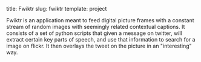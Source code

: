 title: Fwiktr
slug: fwiktr
template: project

Fwiktr is an application meant to feed digital picture frames with a
constant stream of random images with seemingly related contextual
captions. It consists of a set of python scripts that given a message
on twitter, will extract certain key parts of speech, and use that
information to search for a image on flickr. It then overlays the
tweet on the picture in an "interesting" way.

